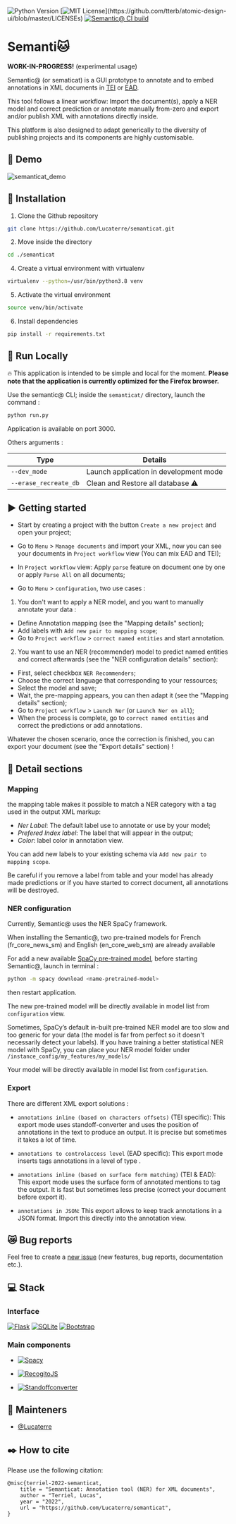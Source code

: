<!--<img src="" width=300 align=right>-->

![Python Version](https://img.shields.io/badge/python-3.8-blue) [![MIT License](https://img.shields.io/apm/l/atomic-design-ui.svg?)](https://github.com/tterb/atomic-design-ui/blob/master/LICENSEs) [![Semantic@ CI build](https://github.com/Lucaterre/semanticat/actions/workflows/CI.yml/badge.svg)](https://github.com/Lucaterre/semanticat/actions/workflows/CI.yml)


# Semanti🐱 

**WORK-IN-PROGRESS!** (experimental usage) 

Semantic@ (or sematicat) is a GUI prototype to annotate and to embed annotations in XML documents in [TEI](https://tei-c.org/) or [EAD](https://www.loc.gov/ead/).

This tool follows a linear workflow: Import the document(s), apply a NER model and correct prediction or annotate manually from-zero and export and/or publish XML with annotations directly inside.

This platform is also designed to adapt generically to the diversity of publishing projects and its components are highly customisable.

## :movie_camera: Demo

![semanticat_demo](./documentation/semanticat_demo.gif)

## :battery: Installation

1. Clone the Github repository

```bash
git clone https://github.com/Lucaterre/semanticat.git
```

2. Move inside the directory

```bash
cd ./semanticat
```

4. Create a virtual environment with virtualenv

```bash
virtualenv --python=/usr/bin/python3.8 venv
```

5. Activate the virtual environment

```bash
source venv/bin/activate
```

6. Install dependencies

```bash
pip install -r requirements.txt
```


## :rocket: Run Locally

:fire: This application is intended to be simple and local for the moment. **Please note that the application is currently optimized for the Firefox browser.**

Use the semantic@ CLI; inside the `semanticat/` directory, launch the command :

```bash
python run.py
```
Application is available on port 3000.

Others arguments :

| **Type**              | **Details**                              |
|-----------------------|------------------------------------------|
| `--dev_mode`          | Launch application in development mode   |
| `--erase_recreate_db` | Clean and Restore all database :warning: |


## :arrow_forward: Getting started


- Start by creating a project with the button `Create a new project` and open your project;
- Go to `Menu` > `Manage documents` and import your XML, now you can see your documents in
`Project workflow` view (You can mix EAD and TEI);
- In `Project workflow` view: Apply `parse` feature on document one by one or apply `Parse All` on all documents;

- Go to `Menu` > `configuration`, two use cases :

1. You don't want to apply a NER model, and you want to manually annotate your data :
- Define Annotation mapping (see the "Mapping details" section);
- Add labels with `Add new pair to mapping scope`;
- Go to `Project workflow` > `correct named entities` and start annotation.

2. You want to use an NER (recommender) model to predict named entities and correct afterwards (see the "NER configuration details" section):
- First, select checkbox `NER Recommenders`;
- Choose the correct language that corresponding to your ressources;
- Select the model and save;
- Wait, the pre-mapping appears, you can then adapt it (see the "Mapping details" section);
- Go to `Project workflow` > `Launch Ner` (or `Launch Ner on all`);
- When the process is complete, go to `correct named entities` and correct the predictions or add annotations.

Whatever the chosen scenario, once the correction is finished, you can export your document (see the "Export details" section) !

## :dart: Detail sections

### Mapping

the mapping table makes it possible to match a NER category with a tag used in the output XML markup:

- *Ner Label*: The default label use to annotate or use by your model;
- *Prefered Index label*: The label that will appear in the output;
- *Color*: label color in annotation view.

You can add new labels to your existing schema via `Add new pair to mapping scope`.

Be careful if you remove a label from table and your model has already made predictions or if you have started to correct document, all annotations will be destroyed.

### NER configuration

Currently, Semantic@ uses the NER SpaCy framework.

When installing the Semantic@, two pre-trained models for French (fr_core_news_sm) and English (en_core_web_sm) are already available

For add a new available [SpaCy pre-trained model](https://spacy.io/usage/models), before starting Semantic@, launch in terminal : 

```bash
python -m spacy download <name-pretrained-model>
```
then restart application.

The new pre-trained model will be directly available in model list from `configuration` view.

Sometimes, SpaCy’s default in-built pre-trained NER model are too slow and too generic for your data (the model is far from perfect so it doesn't necessarily detect your labels).
If you have training a better statistical NER model with SpaCy, you can place your NER model folder under `/instance_config/my_features/my_models/` 

Your model will be directly available in model list from `configuration`.

### Export

There are different XML export solutions : 

- `annotations inline (based on characters offsets)` (TEI specific): This export mode uses standoff-converter and uses the position of annotations in the text to produce an output. It is precise but sometimes it takes a lot of time.
- `annotations to controlaccess level` (EAD specific): This export mode inserts tags annotations in a level of type <controlaccess>.
- `annotations inline (based on surface form matching)` (TEI & EAD): This export mode uses the surface form of annotated mentions to tag the output. It is fast but sometimes less precise (correct your document before export it).


- `annotations in JSON`: This export allows to keep track annotations in a JSON format. Import this directly into the annotation view.

## :crying_cat_face: Bug reports

Feel free to create a [new issue](https://github.com/Lucaterre/semanticat/issues/new/choose) (new features, bug reports, documentation etc.).

## :computer: Stack 

### Interface

[![Flask](https://img.shields.io/badge/flask-%23000.svg?style=for-the-badge&logo=flask&logoColor=white)](https://flask.palletsprojects.com/en/2.1.x/)
[![SQLite](https://img.shields.io/badge/sqlite-%2307405e.svg?style=for-the-badge&logo=sqlite&logoColor=white)](https://www.sqlite.org/index.html)
[![Bootstrap](https://img.shields.io/badge/bootstrap-%23563D7C.svg?style=for-the-badge&logo=bootstrap&logoColor=white)](https://getbootstrap.com/)

### Main components

- [![Spacy](https://img.shields.io/badge/NLP%20with-SpaCy-blue)](https://spacy.io/)

- [![RecogitoJS](https://img.shields.io/badge/Text%20annotation%20with-RecogitoJS-9cf)](https://github.com/recogito/recogito-js)

- [![Standoffconverter](https://img.shields.io/badge/Annotations%20in%20TEI%20with-StandoffConverter-red)](https://github.com/standoff-nlp/standoffconverter)

## :bust_in_silhouette: Mainteners

- [@Lucaterre](https://github.com/Lucaterre)


## :black_nib: How to cite

Please use the following citation:

    @misc{terriel-2022-semanticat,
        title = "Semanticat: Annotation tool (NER) for XML documents",
        author = "Terriel, Lucas",
        year = "2022",
        url = "https://github.com/Lucaterre/semanticat",
    }
